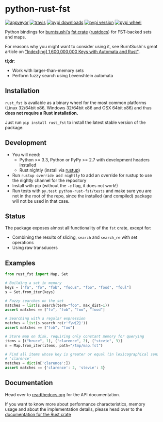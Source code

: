 # python-rust-fst

[![appveyor](https://ci.appveyor.com/api/projects/status/github/jbaiter/python-rust-fst)](https://ci.appveyor.com/project/jbaiter/python-rust-fst)
[![travis](https://travis-ci.org/jbaiter/python-rust-fst.svg)](https://travis-ci.org/jbaiter/python-rust-fst)
[![pypi downloads](https://img.shields.io/pypi/dm/rust_fst.svg?maxAge=2592000)](https://pypi.python.org/pypi/rust-fst)
[![pypi version](https://img.shields.io/pypi/v/rust_fst.svg?maxAge=2592000)](https://pypi.python.org/pypi/rust_fst)
[![pypi wheel](https://img.shields.io/pypi/wheel/rust_fst.svg?maxAge=2592000)](https://pypi.python.org/pypi/rust_fst)

Python bindings for [burntsushi's][1] [fst crate][2] ([rustdocs][3])
for FST-backed sets and maps.

For reasons why you might want to consider using it, see BurntSushi's great
article on ["Index[ing] 1,600,000,000 Keys with Automata and Rust"][4].

**tl;dr**:
- Work with larger-than-memory sets
- Perform fuzzy search using Levenshtein automata


## Installation
`rust_fst` is available as a binary wheel for the most common platforms (Linux
32/64bit x86, Windows 32/64bit x86 and OSX 64bit x86) and thus **does not require
a Rust installation.**

Just run `pip install rust_fst` to install the latest stable version of the
package.


## Development
- You will need:
    * Python >= 3.3, Python or PyPy >= 2.7 with development headers installed
    * Rust nightly (install via [rustup][5])
- Run `rustup override add nightly` to add an override for rustup to use the
  nightly channel for the repository
- Install with pip (without the `-e` flag, it does not work!)
- Run tests with `py.test python-rust-fst/tests` and make sure you are not
  in the root of the repo, since the installed (and compiled) package will not
  be used in that case.


## Status
The package exposes almost all functionality of the `fst` crate, except for:

- Combining the results of slicing, `search` and `search_re` with set operations
- Using raw transducers


## Examples
```python
from rust_fst import Map, Set

# Building a set in memory
keys = ["fa", "fo", "fob", "focus", "foo", "food", "foul"]
s = Set.from_iter(keys)

# Fuzzy searches on the set
matches = list(s.search(term="foo", max_dist=1))
assert matches == ["fo", "fob", "foo", "food"]

# Searching with a regular expression
matches = list(s.search_re(r'f\w{2}'))
assert matches == ["fob", "foo"]

# Store map on disk, requiring only constant memory for querying
items = [("bruce", 1), ("clarence", 2), ("stevie", 3)]
m = Map.from_iter(items, path="/tmp/map.fst")

# Find all items whose key is greater or equal (in lexicographical sense) to
# 'clarence'
matches = dict(m['clarence':])
assert matches == {'clarence': 2, 'stevie': 3}
```


## Documentation
Head over to [readthedocs.org][6] for the API documentation.

If you want to know more about performance characteristics, memory usage
and about the implementation details, please head over to the
[documentation for the Rust crate][2]


[1]: http://burntsushi.net
[2]: https://github.com/BurntSushi/fst
[3]: http://burntsushi.net/rustdoc/fst/
[4]: http://blog.burntsushi.net/transducers/
[5]: https://www.rustup.rs/
[6]: https://rust-fst.readthedocs.org/
